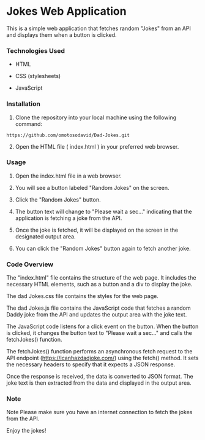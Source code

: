 # Jokes Web Application

This is a simple web application that fetches random "Jokes" from an API and displays them when a button is clicked.

### Technologies Used
- HTML

- CSS (stylesheets)

- JavaScript

### Installation

1. Clone the repository into your local machine using the following command:
```
https://github.com/omotosodavid/Dad-Jokes.git
```

2. Open the HTML file ( index.html ) in your preferred web browser.

### Usage

1. Open the index.html file in a web browser.

2. You will see a button labeled "Random Jokes" on the screen.

3. Click the "Random Jokes" button.

4. The button text will change to "Please wait a sec..." indicating that the application is fetching a joke from the API.

5. Once the joke is fetched, it will be displayed on the screen in the designated output area.

6. You can click the "Random Jokes" button again to fetch another joke.

### Code Overview

The "index.html" file contains the structure of the web page. It includes the necessary HTML elements, such as a button and a div to display the joke.

The dad Jokes.css file contains the styles for the web page.

The dad Jokes.js file contains the JavaScript code that fetches a random Daddy joke from the API and updates the output area with the joke text.

The JavaScript code listens for a click event on the button. When the button is clicked, it changes the button text to "Please wait a sec..." and calls the fetchJokes() function.

The fetchJokes() function performs an asynchronous fetch request to the API endpoint (https://icanhazdadjoke.com/) using the fetch() method. It sets the necessary headers to specify that it expects a JSON response.

Once the response is received, the data is converted to JSON format. The joke text is then extracted from the data and displayed in the output area.

### Note

Note
Please make sure you have an internet connection to fetch the jokes from the API.

Enjoy the jokes!
